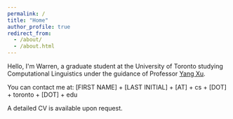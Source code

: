 ```yaml
---
permalink: /
title: "Home"
author_profile: true
redirect_from: 
  - /about/
  - /about.html
---
```


Hello, I'm Warren, a graduate student at the University of Toronto studying Computational Linguistics under the guidance of Professor [Yang Xu](http://www.cs.toronto.edu/~yangxu/index.html).

You can contact me at: [FIRST NAME] + [LAST INITIAL] + [AT] + cs + [DOT] + toronto + [DOT] + edu

A detailed CV is available upon request.
